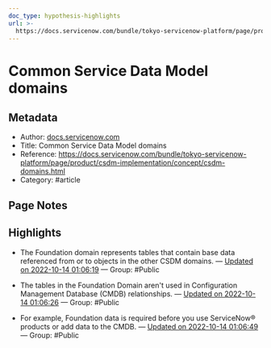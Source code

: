 ```yaml
---
doc_type: hypothesis-highlights
url: >-
  https://docs.servicenow.com/bundle/tokyo-servicenow-platform/page/product/csdm-implementation/concept/csdm-domains.html
---
```


# Common Service Data Model domains

## Metadata
- Author: [docs.servicenow.com]()
- Title: Common Service Data Model domains
- Reference: https://docs.servicenow.com/bundle/tokyo-servicenow-platform/page/product/csdm-implementation/concept/csdm-domains.html
- Category: #article

## Page Notes
## Highlights
-  The Foundation domain represents tables that contain base data referenced from or to objects in the other CSDM domains. — [Updated on 2022-10-14 01:06:19](https://hyp.is/8JRWxkt9Ee2MGqtT_RgCgQ/docs.servicenow.com/bundle/tokyo-servicenow-platform/page/product/csdm-implementation/concept/csdm-domains.html) — Group: #Public

- The tables in the Foundation Domain aren't used in Configuration Management Database (CMDB) relationships.  — [Updated on 2022-10-14 01:06:26](https://hyp.is/9HKnwEt9Ee2sFH9Rq0XRRQ/docs.servicenow.com/bundle/tokyo-servicenow-platform/page/product/csdm-implementation/concept/csdm-domains.html) — Group: #Public

- For example, Foundation data is required before you use ServiceNow® products or add data to the CMDB.  — [Updated on 2022-10-14 01:06:49](https://hyp.is/Aig0SEt-Ee2tThNEOkWGzQ/docs.servicenow.com/bundle/tokyo-servicenow-platform/page/product/csdm-implementation/concept/csdm-domains.html) — Group: #Public



